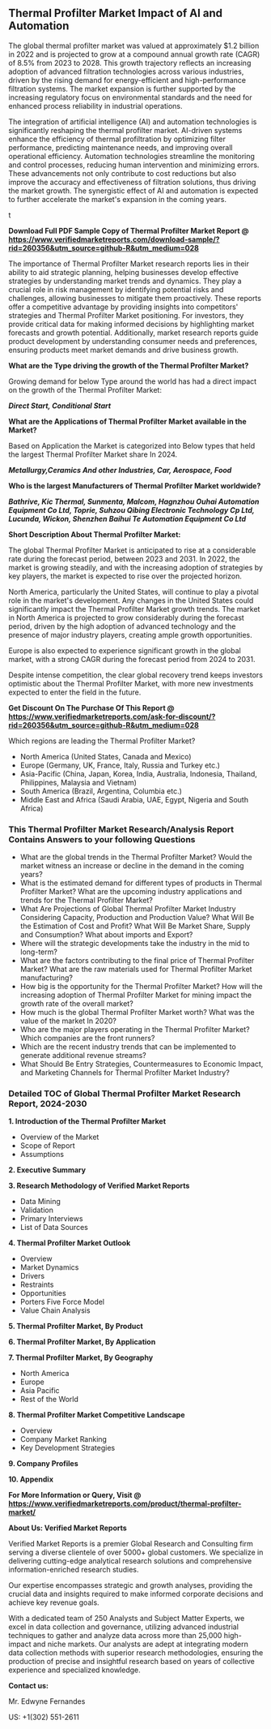 <h2>Thermal Profilter Market Impact of AI and Automation</h2><p>The global thermal profilter market was valued at approximately $1.2 billion in 2022 and is projected to grow at a compound annual growth rate (CAGR) of 8.5% from 2023 to 2028. This growth trajectory reflects an increasing adoption of advanced filtration technologies across various industries, driven by the rising demand for energy-efficient and high-performance filtration systems. The market expansion is further supported by the increasing regulatory focus on environmental standards and the need for enhanced process reliability in industrial operations.</p><p>The integration of artificial intelligence (AI) and automation technologies is significantly reshaping the thermal profilter market. AI-driven systems enhance the efficiency of thermal profiltration by optimizing filter performance, predicting maintenance needs, and improving overall operational efficiency. Automation technologies streamline the monitoring and control processes, reducing human intervention and minimizing errors. These advancements not only contribute to cost reductions but also improve the accuracy and effectiveness of filtration solutions, thus driving the market growth. The synergistic effect of AI and automation is expected to further accelerate the market's expansion in the coming years.</p>t</p><p id="" class=""><strong>Download Full PDF Sample Copy of Thermal Profilter Market Report @ <a href="https://www.verifiedmarketreports.com/download-sample/?rid=260356&utm_source=github-R&utm_medium=028" target="_blank">https://www.verifiedmarketreports.com/download-sample/?rid=260356&utm_source=github-R&utm_medium=028</a></strong></p><p>The importance of&nbsp;Thermal Profilter Market research reports lies in their ability to aid strategic planning, helping businesses develop effective strategies by understanding market trends and dynamics. They play a crucial role in risk management by identifying potential risks and challenges, allowing businesses to mitigate them proactively. These reports offer a competitive advantage by providing insights into competitors' strategies and Thermal Profilter Market positioning. For investors, they provide critical data for making informed decisions by highlighting market forecasts and growth potential. Additionally, market research reports guide product development by understanding consumer needs and preferences, ensuring products meet market demands and drive business growth.</p><p><strong>What are the&nbsp;Type driving the growth of the Thermal Profilter Market?</strong></p><p id="" class="">Growing demand for below Type around the world has had a direct impact on the growth of the Thermal Profilter Market:</p><em><strong>Direct Start, Conditional Start</strong></em></p><strong>What are the&nbsp;Applications&nbsp;of Thermal Profilter Market available in the Market?</strong></p><p id="" class="">Based on Application the Market is categorized into Below types that held the largest Thermal Profilter Market share In 2024.</p><em><strong>Metallurgy,Ceramics And other Industries, Car, Aerospace, Food</strong></em></p><strong>Who is the largest Manufacturers of Thermal Profilter Market worldwide?</strong></p><p><em><strong>Bathrive, Kic Thermal, Sunmenta, Malcom, Hagnzhou Ouhai Automation Equipment Co Ltd, Toprie, Suhzou Qibing Electronic Technology Cp Ltd, Lucunda, Wickon, Shenzhen Baihui Te Automation Equipment Co Ltd</strong></em></p><p id="" class=""><strong>Short Description About Thermal Profilter Market:</strong></p><p>The global Thermal Profilter Market is anticipated to rise at a considerable rate during the forecast period, between 2023 and 2031. In 2022, the market is growing steadily, and with the increasing adoption of strategies by key players, the market is expected to rise over the projected horizon.</p><p>North America, particularly the United States, will continue to play a pivotal role in the market's development. Any changes in the United States could significantly impact the Thermal Profilter Market growth trends. The market in North America is projected to grow considerably during the forecast period, driven by the high adoption of advanced technology and the presence of major industry players, creating ample growth opportunities.</p><p>Europe is also expected to experience significant growth in the global market, with a strong CAGR during the forecast period from 2024 to 2031.</p><p>Despite intense competition, the clear global recovery trend keeps investors optimistic about the Thermal Profilter Market, with more new investments expected to enter the field in the future.</p><p id="" class=""><strong>Get Discount On The Purchase Of This Report @ <a href="https://www.verifiedmarketreports.com/ask-for-discount/?rid=260356&utm_source=github-R&utm_medium=028" target="_blank">https://www.verifiedmarketreports.com/ask-for-discount/?rid=260356&utm_source=github-R&utm_medium=028</a></strong></p>Which regions are leading the Thermal Profilter Market?</p><ul><li>North America (United States, Canada and Mexico)</li><li>Europe (Germany, UK, France, Italy, Russia and Turkey etc.)</li><li>Asia-Pacific (China, Japan, Korea, India, Australia, Indonesia, Thailand, Philippines, Malaysia and Vietnam)</li><li>South America (Brazil, Argentina, Columbia etc.)</li><li>Middle East and Africa (Saudi Arabia, UAE, Egypt, Nigeria and South Africa)</li></ul><h3 id="" class="">This Thermal Profilter Market Research/Analysis Report Contains Answers to your following Questions</h3><ul><li>What are the global trends in the Thermal Profilter Market? Would the market witness an increase or decline in the demand in the coming years?</li><li>What is the estimated demand for different types of products in Thermal Profilter Market? What are the upcoming industry applications and trends for the Thermal Profilter Market?</li><li>What Are Projections of Global Thermal Profilter Market Industry Considering Capacity, Production and Production Value? What Will Be the Estimation of Cost and Profit? What Will Be Market Share, Supply and Consumption? What about imports and Export?</li><li>Where will the strategic developments take the industry in the mid to long-term?</li><li>What are the factors contributing to the final price of Thermal Profilter Market? What are the raw materials used for Thermal Profilter Market manufacturing?</li><li>How big is the opportunity for the Thermal Profilter Market? How will the increasing adoption of Thermal Profilter Market for mining impact the growth rate of the overall market?</li><li>How much is the global Thermal Profilter Market worth? What was the value of the market In 2020?</li><li>Who are the major players operating in the Thermal Profilter Market? Which companies are the front runners?</li><li>Which are the recent industry trends that can be implemented to generate additional revenue streams?</li><li>What Should Be Entry Strategies, Countermeasures to Economic Impact, and Marketing Channels for Thermal Profilter Market Industry?</li></ul><h3 id="" class="">Detailed TOC of Global Thermal Profilter Market Research Report, 2024-2030</h3><p id="" class=""><strong>1. Introduction of the Thermal Profilter Market</strong></p><ul><li>Overview of the Market</li><li>Scope of Report</li><li>Assumptions</li></ul><p id="" class=""><strong>2. Executive Summary</strong></p><p id="" class=""><strong>3. Research Methodology of Verified Market Reports</strong></p><ul><li>Data Mining</li><li>Validation</li><li>Primary Interviews</li><li>List of Data Sources</li></ul><p id="" class=""><strong>4. Thermal Profilter Market Outlook</strong></p><ul><li>Overview</li><li>Market Dynamics</li><li>Drivers</li><li>Restraints</li><li>Opportunities</li><li>Porters Five Force Model</li><li>Value Chain Analysis</li></ul><p id="" class=""><strong>5. Thermal Profilter Market, By Product</strong></p><p id="" class=""><strong>6. Thermal Profilter Market, By Application</strong></p><p id="" class=""><strong>7. Thermal Profilter Market, By Geography</strong></p><ul><li>North America</li><li>Europe</li><li>Asia Pacific</li><li>Rest of the World</li></ul><p id="" class=""><strong>8. Thermal Profilter Market Competitive Landscape</strong></p><ul><li>Overview</li><li>Company Market Ranking</li><li>Key Development Strategies</li></ul><p id="" class=""><strong>9. Company Profiles</strong></p><p id="" class=""><strong>10. Appendix</strong></p><p id="" class=""><strong>For More Information or Query, Visit @ <a href="https://www.verifiedmarketreports.com/product/thermal-profilter-market/" target="_blank">https://www.verifiedmarketreports.com/product/thermal-profilter-market/</a></strong></p><p id="" class=""><strong>About Us: Verified Market Reports</strong></p><p id="" class="">Verified Market Reports is a premier Global Research and Consulting firm serving a diverse clientele of over 5000+ global customers. We specialize in delivering cutting-edge analytical research solutions and comprehensive information-enriched research studies.</p><p id="" class="">Our expertise encompasses strategic and growth analyses, providing the crucial data and insights required to make informed corporate decisions and achieve key revenue goals.</p><p id="" class="">With a dedicated team of 250 Analysts and Subject Matter Experts, we excel in data collection and governance, utilizing advanced industrial techniques to gather and analyze data across more than 25,000 high-impact and niche markets. Our analysts are adept at integrating modern data collection methods with superior research methodologies, ensuring the production of precise and insightful research based on years of collective experience and specialized knowledge.</p><p id="" class=""><strong>Contact us:</strong></p><p id="" class="">Mr. Edwyne Fernandes</p><p id="" class="">US: +1(302) 551-2611</p>